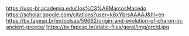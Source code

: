 https://usp-br.academia.edu/Jos%C3%A9MarcosMacedo
https://scholar.google.com/citations?user=k8xYbrsAAAAJ&hl=en
https://bv.fapesp.br/en/bolsas/59662/origin-and-evolution-of-charon-in-ancient-greece/
https://bv.fapesp.br/static-files/geral/img/orcid.jpg
